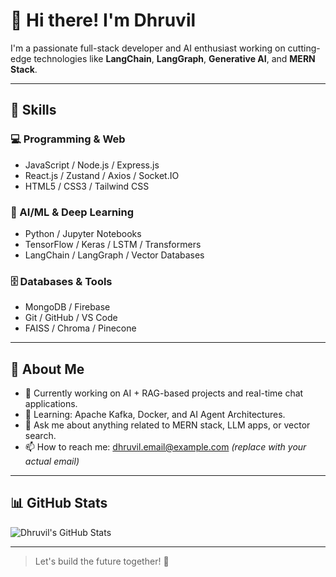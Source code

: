 # 👋 Hi there! I'm Dhruvil

I'm a passionate full-stack developer and AI enthusiast working on cutting-edge technologies like **LangChain**, **LangGraph**, **Generative AI**, and **MERN Stack**.

---

## 🚀 Skills

### 💻 Programming & Web
- JavaScript / Node.js / Express.js
- React.js / Zustand / Axios / Socket.IO
- HTML5 / CSS3 / Tailwind CSS

### 🧠 AI/ML & Deep Learning
- Python / Jupyter Notebooks
- TensorFlow / Keras / LSTM / Transformers
- LangChain / LangGraph / Vector Databases

### 🗄️ Databases & Tools
- MongoDB / Firebase
- Git / GitHub / VS Code
- FAISS / Chroma / Pinecone

---

## 🧠 About Me

- 🔭 Currently working on AI + RAG-based projects and real-time chat applications.
- 🌱 Learning: Apache Kafka, Docker, and AI Agent Architectures.
- 💬 Ask me about anything related to MERN stack, LLM apps, or vector search.
- 📫 How to reach me: [dhruvil.email@example.com](mailto:dhruvil.email@example.com) *(replace with your actual email)*

---

## 📊 GitHub Stats

![Dhruvil's GitHub Stats](https://github-readme-stats.vercel.app/api?username=Dhruvil369&show_icons=true&theme=radical)

---

> Let's build the future together! 🚀
